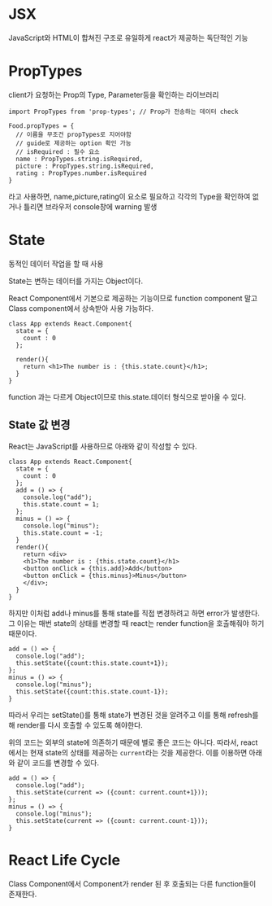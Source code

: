 # JSX

JavaScript와 HTML이 합쳐진 구조로 유일하게 react가 제공하는 독단적인 기능

# PropTypes

client가 요청하는 Prop의 Type, Parameter등을 확인하는 라이브러리

```
import PropTypes from 'prop-types'; // Prop가 전송하는 데이터 check

Food.propTypes = {
  // 이름을 무조건 propTypes로 지어야함
  // guide로 제공하는 option 확인 가능
  // isRequired : 필수 요소
  name : PropTypes.string.isRequired,
  picture : PropTypes.string.isRequired,
  rating : PropTypes.number.isRequired 
}
```
라고 사용하면, name,picture,rating이 요소로 필요하고 각각의 Type을 확인하여 없거나 틀리면 브라우저 console창에 warning 발생

# State

동적인 데이터 작업을 할 때 사용

State는 변하는 데이터를 가지는 Object이다.

React Component에서 기본으로 제공하는 기능이므로 function component 말고 Class component에서 상속받아 사용 가능하다.

```
class App extends React.Component{
  state = {
    count : 0
  };

  render(){
    return <h1>The number is : {this.state.count}</h1>;  
  }
}
```

function 과는 다르게 Object이므로 this.state.데이터 형식으로 받아올 수 있다.

## State 값 변경

React는 JavaScript를 사용하므로 아래와 같이 작성할 수 있다.

```
class App extends React.Component{
  state = {
    count : 0
  };
  add = () => {
    console.log("add");
    this.state.count = 1;
  };
  minus = () => {
    console.log("minus");
    this.state.count = -1;
  }
  render(){
    return <div>
    <h1>The number is : {this.state.count}</h1>
    <button onClick = {this.add}>Add</button>
    <button onClick = {this.minus}>Minus</button>
    </div>;  
  }
}
```
하지만 이처럼 add나 minus를 통해 state를 직접 변경하려고 하면 error가 발생한다. 그 이유는 매번 state의 상태를 변경할 때 react는 render function을 호출해줘야 하기 때문이다.

```
add = () => {
  console.log("add");
  this.setState({count:this.state.count+1});
};
minus = () => {
  console.log("minus");
  this.setState({count:this.state.count-1});
}
```

따라서 우리는 setState()를 통해 state가 변경된 것을 알려주고 이를 통해 refresh를 해 render를 다시 호출할 수 있도록 해야한다.

위의 코드는 외부의 state에 의존하기 때문에 별로 좋은 코드는 아니다. 따라서, react에서는 현재 state의 상태를 제공하는 `current`라는 것을 제공한다. 이를 이용하면 아래와 같이 코드를 변경할 수 있다.

```
add = () => {
  console.log("add");
  this.setState(current => ({count: current.count+1}));
};
minus = () => {
  console.log("minus");
  this.setState(current => ({count: current.count-1}));
}
```

# React Life Cycle

Class Component에서 Component가 render 된 후 호출되는 다른 function들이 존재한다.